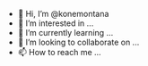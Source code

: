 - 👋 Hi, I’m @konemontana
- 👀 I’m interested in ...
- 🌱 I’m currently learning ...
- 💞️ I’m looking to collaborate on ...
- 📫 How to reach me ...

<!---
konemontana/konemontana is a ✨ special ✨ repository because its `README.md` (this file) appears on your GitHub profile.
You can click the Preview link to take a look at your changes.
--->
